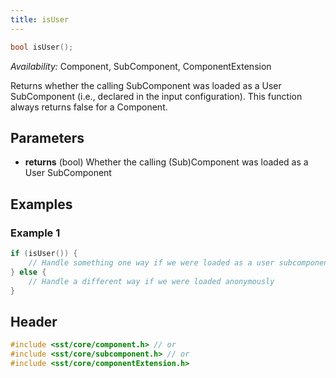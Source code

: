 ```yaml
---
title: isUser
---
```

<!---
SAND202X-XXXX X
Source: location of source document if any
--->
```cpp
bool isUser();
```
*Availability:* Component, SubComponent, ComponentExtension

Returns whether the calling SubComponent was loaded as a User SubComponent (i.e., declared in the input configuration). This function always returns false for a Component.

## Parameters
* **returns** (bool) Whether the calling (Sub)Component was loaded as a User SubComponent


## Examples

<!--- SOURCE_CODE: None --->
### Example 1
```cpp
if (isUser()) {
    // Handle something one way if we were loaded as a user subcomponent
} else {
    // Handle a different way if we were loaded anonymously
}
```

## Header
```cpp
#include <sst/core/component.h> // or
#include <sst/core/subcomponent.h> // or
#include <sst/core/componentExtension.h>
```